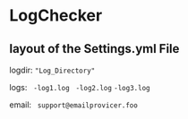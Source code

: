 ﻿# LogChecker
 ## layout of the Settings.yml File
 
 logdir:
 `"Log_Directory"`
 
 logs:
` -log1.log`
` -log2.log`
 `-log3.log`
 
 email:
` support@emailprovicer.foo`
